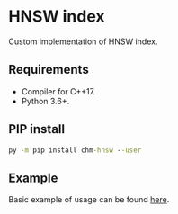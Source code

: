 # HNSW index
Custom implementation of HNSW index.

## Requirements
- Compiler for C++17.
- Python 3.6+.

## PIP install
```bat
py -m pip install chm-hnsw --user
```

## Example
Basic example of usage can be found [here](src/examples/example.py).
